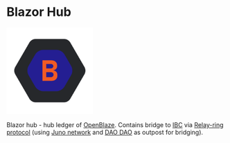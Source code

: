 # Blazor Hub
<a href="./docs/blazor-01.png"><img src="./docs/blazor-01.png" width="200"/></a>

Blazor hub - hub ledger of [OpenBlaze](https://github.com/openblaze/openblaze). 
Contains bridge to [IBC](https://ibcprotocol.org/) via [Relay-ring protocol](https://github.com/angrymouse/papers/blob/main/relay-ring-protocol.pdf) (using [Juno network](https://www.junonetwork.io/) and [DAO DAO](https://daodao.zone) as outpost for bridging).
